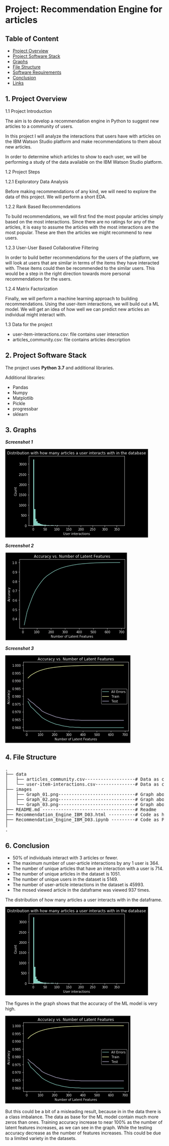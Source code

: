 # Project: Recommendation Engine for articles

## Table of Content

- [Project Overview](#overview)
- [Project Software Stack](#stack)
- [Graphs](#graphs)
- [File Structure](#files)
- [Software Requirements](#sw_requirements)
- [Conclusion](#conclusion)
- [Links](#links)


<a id='overview'></a>

## 1. Project Overview

1.1 Project Introduction

The aim is to develop a recommendation engine in Python to suggest new articles to a community of users.

In this project I will analyze the interactions that users have with articles on the IBM Watson Studio platform and make recommendations to them about new articles.

In order to determine which articles to show to each user, we will be performing a study of the data available on the IBM Watson Studio platform. 

1.2 Project Steps

1.2.1 Exploratory Data Analysis

Before making recommendations of any kind, we will need to explore the data of this project. We will perform a short EDA. 

1.2.2 Rank Based Recommendations

To build recommendations, we will first find the most popular articles simply based on the most interactions. Since there are no ratings for any of the articles, it is easy to assume the articles with the most interactions are the most popular. These are then the articles we might recommend to new users.

1.2.3 User-User Based Collaborative Filtering

In order to build better recommendations for the users of the platform, we will look at users that are similar in terms of the items they have interacted with. These items could then be recommended to the similar users. This would be a step in the right direction towards more personal recommendations for the users. 

1.2.4 Matrix Factorization

Finally, we will perform a machine learning approach to building recommendations. Using the user-item interactions, we will build out a ML model. We will get an idea of how well we can predict new articles an individual might interact with.

1.3 Data for the project 

- user-item-interactions.csv: file contains user interaction
- articles_community.csv: file contains articles description


<a id='stack'></a>

## 2. Project Software Stack

The project uses **Python 3.7** and additional libraries. 

Additional libraries:

* Pandas
* Numpy
* Matplotlib
* Pickle
* progressbar
* sklearn


<a id='graphs'></a>

## 3. Graphs


**_Screenshot 1_**

![Screen](images/Graph_01.png)

**_Screenshot 2_**

![Screen](images/Graph_02.png)

**_Screenshot 3_**

![Screen](images/Graph_03.png)


<a id='files'></a>

## 4. File Structure

<pre>
.
├── data
│   ├── articles_community.csv-------------------# Data as csv file for articles 
│   └── user-item-interactions.csv---------------# Data as csv file for user articles interaction
├── images
│   ├── Graph_01.png-----------------------------# Graph about user/article interaction
│   ├── Graph_02.png-----------------------------# Graph about accuracy
│   └── Graph_03.png-----------------------------# Graph about accuracy and features for train/test split
├── README.md -----------------------------------# Readme
├── Recommendation_Engine_IBM_D03.html ----------# Code as html
├── Recommendation_Engine_IBM_D03.ipynb ---------# Code as Python notebook
│
.
</pre>



<a id='conclusion'></a>

## 6. Conclusion

* 50% of individuals interact with 3 articles or fewer.
* The maximum number of user-article interactions by any 1 user is 364.
* The number of unique articles that have an interaction with a user is 714.
* The number of unique articles in the dataset is 1051.
* The number of unique users in the dataset is 5149.
* The number of user-article interactions in the dataset is 45993.
* The mosed viewed article in the dataframe was viewed 937 times. 

The distribution of how many articles a user interacts with in the dataframe.

![Screen](images/Graph_01.png)

The figures in the graph shows that the accuracy of the ML model is very high.

![Screen](images/Graph_03.png)

But this could be a bit of a misleading result, because in in the data there is a class imbalance. 
The data as base for the ML model contain much more zeros than ones.
Training accuracy increase to near 100% as the number of latent features increases, as we can see in the graph.
While the testing accuracy decrease as the number of features increases. This could be due to a limited variety in the datasets.


